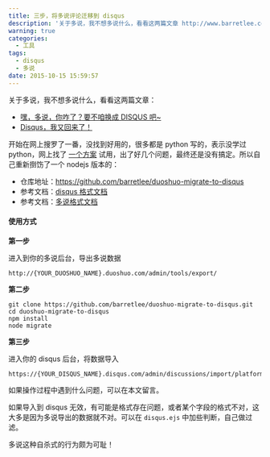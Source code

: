 ```yaml
---
title: 三步，将多说评论迁移到 disqus
description: '关于多说，我不想多说什么，看看这两篇文章 http://www.barretlee.com/blog/2015/09/15/hei-duoshuo-what-is-wrong/ https://imququ.com/post/back-to-disqus.html'
warning: true
categories:
  - 工具
tags:
  - disqus
  - 多说
date: 2015-10-15 15:59:57
---
```



关于多说，我不想多说什么，看看这两篇文章：

- [嘿，多说，你咋了？要不咱换成 DISQUS 吧~](http://www.barretlee.com/blog/2015/09/15/hei-duoshuo-what-is-wrong/)
- [Disqus，我又回来了！](https://imququ.com/post/back-to-disqus.html)

<!--more-->

开始在网上搜罗了一番，没找到好用的，很多都是 python 写的，表示没学过 python，网上找了 [一个方案](http://blog.jamespan.me/2015/04/21/the-duoshuo-migrator/) 试用，出了好几个问题，最终还是没有搞定。所以自己重新捯饬了一个 nodejs 版本的：

- 仓库地址：<https://github.com/barretlee/duoshuo-migrate-to-disqus>
- 参考文档：[disqus 格式文档](https://help.disqus.com/customer/portal/articles/472150-custom-xml-import-format)
- 参考文档：[多说格式文档](http://dev.duoshuo.com/docs/500fc3cdb17b12d24b00000a)


#### 使用方式

__第一步__

进入到你的多说后台，导出多说数据

```
http://{YOUR_DUOSHUO_NAME}.duoshuo.com/admin/tools/export/
```

__第二步__

```
git clone https://github.com/barretlee/duoshuo-migrate-to-disqus.git
cd duoshuo-migrate-to-disqus
npm install
node migrate
```

__第三步__

进入你的 disqus 后台，将数据导入

```
https://{YOUR_DISQUS_NAME}.disqus.com/admin/discussions/import/platform/generic/
```

如果操作过程中遇到什么问题，可以在本文留言。

如果导入到 disqus 无效，有可能是格式存在问题，或者某个字段的格式不对，这大多是因为多说导出的数据就不对。可以在 `disqus.ejs` 中加些判断，自己做过滤。

多说这种自杀式的行为颇为可耻！